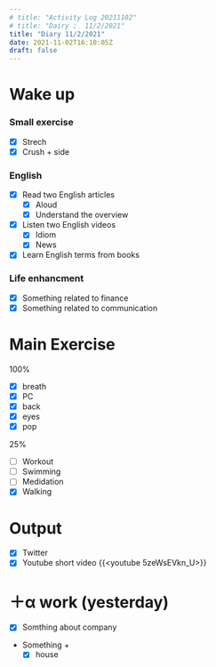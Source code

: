 ```yaml
---
# title: "Activity Log 20211102"
# title: "Dairy ;  11/2/2021"
title: "Diary 11/2/2021"  
date: 2021-11-02T16:10:05Z
draft: false
---
```


# Wake up

### Small exercise

- [x]  Strech
- [x]  Crush + side

### English

- [x]  Read two English articles
    - [x]  Aloud
    - [x]  Understand the overview
- [x]  Listen two English videos
    - [x]  Idiom
    - [x]  News
- [x]  Learn English terms from books

### Life enhancment

- [x]  Something related to finance
- [x]  Something related to communication

# Main Exercise

100%

- [x]  breath
- [x]  PC
- [x]  back
- [x]  eyes
- [x]  pop

25%

- [ ]  Workout
- [ ]  Swimming
- [ ]  Medidation
- [x]  Walking

# Output

- [x]  Twitter
- [x]  Youtube short video {{<youtube 5zeWsEVkn_U>}}

# ＋α work (yesterday)

- [x]  Somthing about company
- Something +
    - [x]  house